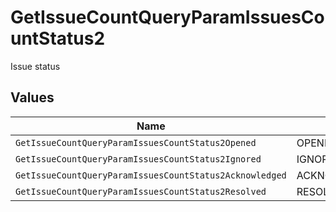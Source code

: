 # GetIssueCountQueryParamIssuesCountStatus2

Issue status


## Values

| Name                                                    | Value                                                   |
| ------------------------------------------------------- | ------------------------------------------------------- |
| `GetIssueCountQueryParamIssuesCountStatus2Opened`       | OPENED                                                  |
| `GetIssueCountQueryParamIssuesCountStatus2Ignored`      | IGNORED                                                 |
| `GetIssueCountQueryParamIssuesCountStatus2Acknowledged` | ACKNOWLEDGED                                            |
| `GetIssueCountQueryParamIssuesCountStatus2Resolved`     | RESOLVED                                                |